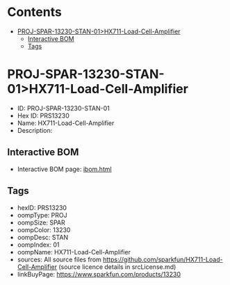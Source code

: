 



Contents
========

* [PROJ-SPAR-13230-STAN-01>HX711-Load-Cell-Amplifier](#proj-spar-13230-stan-01hx711-load-cell-amplifier)
	* [Interactive BOM](#interactive-bom)
	* [Tags](#tags)

# PROJ-SPAR-13230-STAN-01>HX711-Load-Cell-Amplifier

- ID: PROJ-SPAR-13230-STAN-01
- Hex ID: PRS13230
- Name: HX711-Load-Cell-Amplifier
- Description: 

## Interactive BOM

- Interactive BOM page: [ibom.html](kicad/bom/ibom.html)

## Tags

- hexID: PRS13230
- oompType: PROJ
- oompSize: SPAR
- oompColor: 13230
- oompDesc: STAN
- oompIndex: 01
- oompName: HX711-Load-Cell-Amplifier
- sources: All source files from https://github.com/sparkfun/HX711-Load-Cell-Amplifier (source licence details in srcLicense.md)
- linkBuyPage: https://www.sparkfun.com/products/13230
